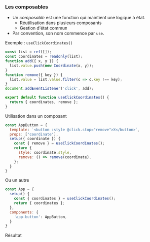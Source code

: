 ### Les composables

<div class="r-stack">

<div class="fragment fade-out" data-fragment-index="1">

* Un *composable* est une fonction qui maintient une logique à état.
  * Réutilisation dans plusieurs composants
  * Gestion d'état commun
* Par convention, son nom commence par `use`.

</div>

<div class="fragment fade-in-then-out" data-fragment-index="1">

Exemple : `useClickCoordinates()`

```javascript
const list = ref([]);
const coordinates = readonly(list);
function add({ x, y }) {
  list.value.push(new Coordinate(x, y));
}
function remove({ key }) {
  list.value = list.value.filter(c => c.key !== key);
}
document.addEventListener('click', add);

export default function useClickCoordinates() {
  return { coordinates, remove };
}
```

</div>

<div class="fragment fade-in-then-out" data-fragment-index="2">

Utilisation dans un composant

```javascript [5]
const AppButton = {
  template: `<button :style @click.stop="remove">X</button>`,
  props: ['coordinate'],
  setup({ coordinate }) {
    const { remove } = useClickCoordinates();
    return {
      style: coordinate.style,
      remove: () => remove(coordinate),
    };
  }
}
```


</div>

<div class="fragment fade-in-then-out" data-fragment-index="3">

Ou un autre

```javascript [3]
const App = {
  setup() {
    const { coordinates } = useClickCoordinates();
    return { coordinates };
  },
  components: {
    'app-button': AppButton,
  }
}
```


</div>

<div class="fragment fade-in" data-fragment-index="4">

Résultat


<div data-code-example="vue-composables" data-code-example-size="big"></div>

</div>

</div>
